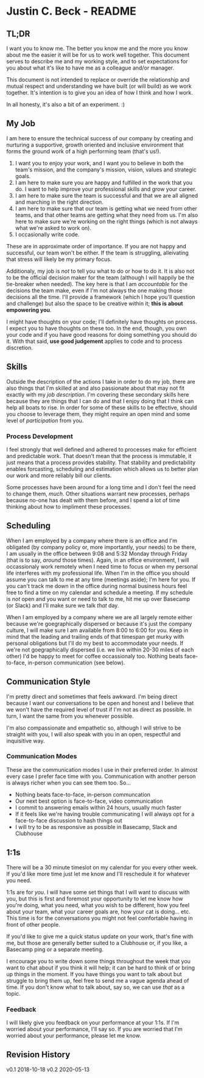 # Justin C. Beck - README
## TL;DR
I want you to know me. The better you know me and the more you know about me the easier it will be for us to work well together. This document serves to describe me and my working style, and to set expectations for you about what it's like to have me as a colleague and/or manager.

This document is not intended to replace or override the relationship and mutual respect and understanding we have built (or will build) as we work together. It's intention is to give you an idea of how I think and how I work.

In all honesty, it's also a bit of an experiment. :)

## My Job
I am here to ensure the technical success of our company by creating and nurturing a supportive, growth oriented and inclusive environment that forms the ground work of a high performing team (that's us!).

1. I want you to enjoy your work, and I want you to believe in both the team's mission, and the company's mission, vision, values and strategic goals.
1. I am here to make sure you are happy and fulfilled in the work that you do. I want to help improve your professional skills and grow your career.
1. I am here to make sure the team is successful and that we are all aligned and marching in the right direction.
1. I am here to make sure that our team is getting what we need from other teams, and that other teams are getting what they need from us. I'm also here to make sure we're working on the right things (which is not always what we're asked to work on).
1. I occasionally write code.

These are in approximate order of importance. If you are not happy and successful, our team won't be either. If the team is struggling, alleivating that stress will likely be my primary focus.

Additionaly, my job is _not_ to tell you what to do or how to do it. It is also not to be the official decision maker for the team (although I will happily be the tie-breaker when needed). The key here is that I am _accountable_ for the decisions the team make, even if I'm not always the one making those decisions all the time. I'll provide a framework (which I hope you'll question and challenge) but also the space to be creative within it; **this is about empowering you**.

I might have thoughts on your code; I'll definitely have thoughts on process. I expect you to have thoughts on these too. In the end, though, you own your code and if you have good reasons for doing something you should do it. With that said, **use good judgement** applies to code and to process discretion.

## Skills
Outside the description of the actions I take in order to do my job, there are also things that I'm skilled at and also passionate about that may not fit exactly with my _job description_. I'm covering these secondary skills here because they are things that I can do and that I enjoy doing that I think can help all boats to rise. In order for some of these skills to be effective, should you choose to leverage them, they might require an open mind and some level of _participation_ from you.

### Process Development
I feel strongly that well defined and adhered to processes make for efficient and predictable work. That doesn't mean that the process is immutable, it just means that a process provides stability. That stability and predictability enables forcasting, scheduling and estimation which allows us to better plan our work and more reliably bill our clients.

Some processes have been around for a long time and I don't feel the need to change them, _much_. Other situations warrant new processes, perhaps because no-one has dealt with them before, and I spend a lot of time thinking about how to impliment these processes. 

## Scheduling
When I am employed by a company where there is an office and I'm obligated (by company policy or, more importantly, your needs) to be there, I am usually in the office between 9:08 and 5:32 Monday through Friday (that is to say, _around_ those times). Again, in an office environment, I will occassionaly work remotely when I need time to focus or when my personal life interferes with my professional life. When I'm in the office you should assume you can talk to me at any time (meetings aside); I'm here for you. If you can't track me down in the office during normal business hours feel free to find a time on my calendar and schedule a meeting. If my schedule is _not_ open and you want or need to talk to me, hit me up over Basecamp (or Slack) and I'll make sure we talk _that_ day.

When I am employed by a company where we are all largely remote either because we're goegraphically dispersed or because it's just the company culture, I will make sure I am available from 8:00 to 6:00 for you. Keep in mind that the leading and trailing ends of that timespan get murky with personal obligations but I'll do my best to accommodate your needs. If we're not goegraphically dispersed (i.e. we live within 20-30 miles of each other) I'd be happy to meet for coffee occassionaly too. Nothing beats face-to-face, in-person communication (see below).

## Communication Style
I'm pretty direct and sometimes that feels awkward. I'm being direct because I want our conversations to be open and honest and I believe that we won't have the required level of trust if I'm not as direct as possible. In turn, I want the same from you whenever possible.

I'm also compassionate and empathetic so, although I will strive to be straight with you, I will also speak with you in an open, respectful and inquisitive way.

### Communication Modes
These are the communication modes I use in their preferred order. In almost every case I prefer face time with you. Communication with another person is always richer when you can see them too. So...

- Nothing beats face-to-face, in-person communcation
- Our next best option is face-to-face, video communication
- I commit to answering emails within 24 hours, usually much faster
- If it feels like we're having trouble communicating I will always opt for a face-to-face discussion to hash things out
- I will try to be as responsive as possible in Basecamp, Slack and Clubhouse

## 1:1s
There will be a 30 minute timeslot on my calendar for you every other week. If you'd like more time just let me know and I'll reschedule it for whatever you need.

1:1s are for _you_. I will have some set things that I will want to discuss with you, but this is first and foremost your opportunity to let me know how you're doing, what you need, what you wish to be different, how you feel about your team, what your career goals are, how your cat is doing...  etc. This time is for the conversations you might not feel comfortable having in front of other people. 

If you'd like to give me a quick status update on your work, that's fine with me, but those are generally better suited to a Clubhouse or, if you like, a Basecamp ping or a separate meeting.

I encourage you to write down some things throughout the week that you want to chat about if you think it will help; it can be hard to think of or bring up things in the moment. If you have things you want to talk about but struggle to bring them up, feel free to send me a vague agenda ahead of time. If you don't know what to talk about, say so, we can use _that_ as a topic.

### Feedback
I will likely give you feedback on your performance at your 1:1s. If I'm worried about your performance, I'll say so. If you are worried that I'm worried about your performance, please let me know.

## Revision History
v0.1 2018-10-18
v0.2 2020-05-13